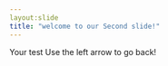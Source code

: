 ```yaml
---
layout:slide
title: "welcome to our Second slide!"
---
```

Your test
Use the left arrow to go back!
